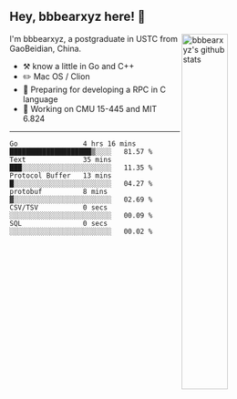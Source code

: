 ## Hey, bbbearxyz here! :wave:

<img align="right" alt="bbbearxyz's github stats" width="40%" src="https://github-readme-stats.vercel.app/api?username=bbbearxyz&show_icons=true">

I'm bbbearxyz, a postgraduate in USTC from GaoBeidian, China.

-   :hammer_and_pick:    know a little in Go and C++
-   :pencil2: Mac OS / Clion
-   :seedling: Preparing for developing a RPC in C language 
-   :thinking: Working on CMU 15-445 and MIT 6.824
---
<!--START_SECTION:waka-->

```text
Go                4 hrs 16 mins   ████████████████████▒░░░░   81.57 %
Text              35 mins         ███░░░░░░░░░░░░░░░░░░░░░░   11.35 %
Protocol Buffer   13 mins         █░░░░░░░░░░░░░░░░░░░░░░░░   04.27 %
protobuf          8 mins          ▓░░░░░░░░░░░░░░░░░░░░░░░░   02.69 %
CSV/TSV           0 secs          ░░░░░░░░░░░░░░░░░░░░░░░░░   00.09 %
SQL               0 secs          ░░░░░░░░░░░░░░░░░░░░░░░░░   00.02 %
```

<!--END_SECTION:waka-->
